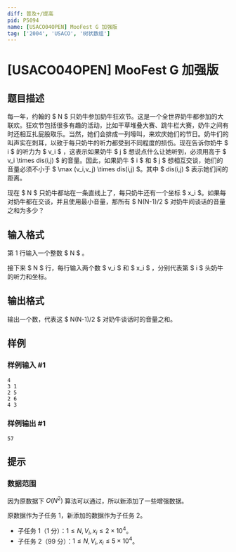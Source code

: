 ```yaml
---
diff: 普及+/提高
pid: P5094
name: [USACO04OPEN] MooFest G 加强版
tag: ['2004', 'USACO', '树状数组']
---
```

# [USACO04OPEN] MooFest G 加强版
## 题目描述

每一年，约翰的 $ N $ 只奶牛参加奶牛狂欢节。这是一个全世界奶牛都参加的大联欢。狂欢节包括很多有趣的活动，比如干草堆叠大赛、跳牛栏大赛，奶牛之间有时还相互扎屁股取乐。当然，她们会排成一列嚎叫，来欢庆她们的节日。奶牛们的叫声实在刺耳，以致于每只奶牛的听力都受到不同程度的损伤。现在告诉你奶牛 $ i $ 的听力为 $ v_i $ ，这表示如果奶牛 $ j $ 想说点什么让她听到，必须用高于 $ v_i \times dis(i,j) $ 的音量。因此，如果奶牛 $ i $ 和 $ j $ 想相互交谈，她们的音量必须不小于 $ \max (v_i,v_j) \times dis(i,j) $。其中 $ dis(i,j) $ 表示她们间的距离。

现在 $ N $ 只奶牛都站在一条直线上了，每只奶牛还有一个坐标 $ x_i $。如果每对奶牛都在交谈，并且使用最小音量，那所有 $ N(N-1)/2 $ 对奶牛间谈话的音量之和为多少？
## 输入格式

第 $1$ 行输入一个整数 $ N $ 。

接下来 $ N $ 行，每行输入两个数 $ v_i $ 和 $ x_i $ ，分别代表第 $ i $ 头奶牛的听力和坐标。
## 输出格式

输出一个数，代表这 $ N(N-1)/2 $ 对奶牛谈话时的音量之和。
## 样例

### 样例输入 #1
```
4
3 1
2 5
2 6
4 3
```
### 样例输出 #1
```
57
```
## 提示

### 数据范围

因为原数据下 $O(N^2)$ 算法可以通过，所以新添加了一些增强数据。

原数据作为子任务 $1$，新添加的数据作为子任务 $2$。

- 子任务 $1$（$1$ 分）：$1 \leq N,V_i,x_i \leq 2 \times 10^4$。
- 子任务 $2$（$99$ 分）：$1 \leq N,V_i,x_i \leq 5 \times 10^4$。
